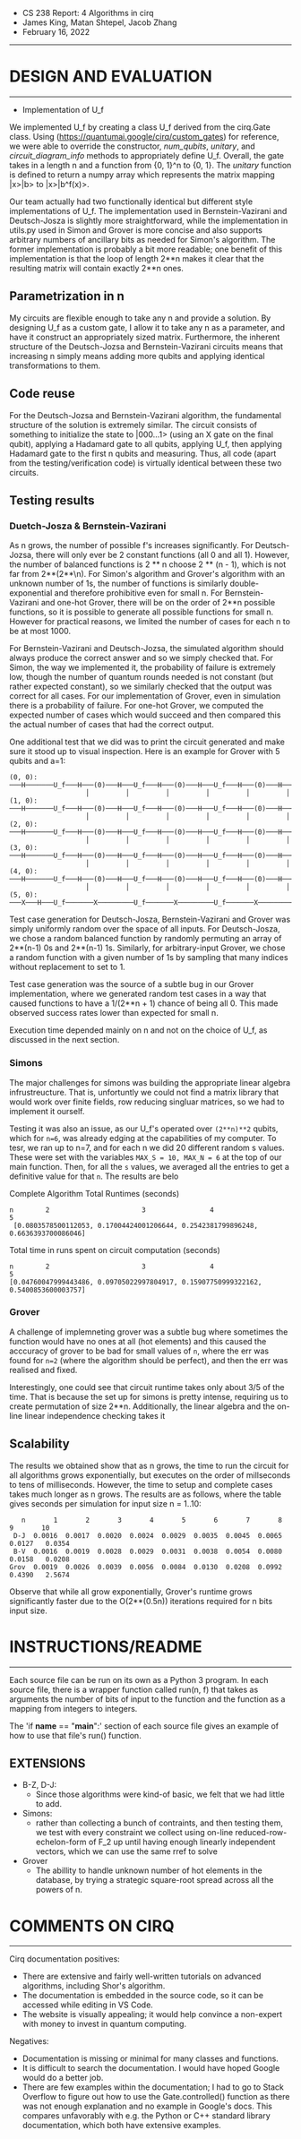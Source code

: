 - CS 238 Report: 4 Algorithms in cirq
- James King, Matan Shtepel, Jacob Zhang
- February 16, 2022

--------

# DESIGN AND EVALUATION
------------------------

* Implementation of U_f

We implemented U_f by creating a class U_f derived from the cirq.Gate class. Using (https://quantumai.google/cirq/custom_gates) for reference, we were able to override the constructor, _num_qubits_, _unitary_, and _circuit_diagram_info_ methods to appropriately define U_f. Overall, the gate takes in a length n and a function from {0, 1}^n to {0, 1}. The _unitary_ function is defined to return a numpy array which represents the matrix mapping |x>|b> to |x>|b^f(x)>.

Our team actually had two functionally identical but different style implementations of U_f. The implementation used in Bernstein-Vazirani and Deutsch-Josza is slightly more straightforward, while the implementation in utils.py used in Simon and Grover is more concise and also supports arbitrary numbers of ancillary bits as needed for Simon's algorithm. The former implementation is probably a bit more readable; one benefit of this implementation is that the loop of length 2\*\*n makes it clear that the resulting matrix will contain exactly 2\*\*n ones.

## Parametrization in n

My circuits are flexible enough to take any n and provide a solution. By designing U_f as a custom gate, I allow it to take any n as a parameter, and have it construct an appropriately sized matrix. Furthermore, the inherent structure of the Deutsch-Jozsa and Bernstein-Vazirani circuits means that increasing n simply means adding more qubits and applying identical transformations to them.

## Code reuse

For the Deutsch-Jozsa and Bernstein-Vazirani algorithm, the fundamental structure of the solution is extremely similar. The circuit consists of something to initialize the state to |000...1> (using an X gate on the final qubit), applying a Hadamard gate to all qubits, applying U_f, then applying Hadamard gate to the first n qubits and measuring. Thus, all code (apart from the testing/verification code) is virtually identical between these two circuits.

## Testing results

### Duetch-Josza & Bernstein-Vazirani 

As n grows, the number of possible f's increases significantly. For Deutsch-Jozsa, there will only ever be 2 constant functions (all 0 and all 1). However, the number of balanced functions is 2 ** n choose 2 ** (n - 1), which is not far from 2**(2\*\*\n). For Simon's algorithm and Grover's algorithm with an unknown number of 1s, the number of functions is similarly double-exponential and therefore prohibitive even for small n. For Bernstein-Vazirani and one-hot Grover, there will be on the order of 2\*\*n possible functions, so it is possible to generate all possible functions for small n. However for practical reasons, we limited the number of cases for each n to be at most 1000.

For Bernstein-Vazirani and Deutsch-Jozsa, the simulated algorithm should always produce the correct answer and so we simply checked that. For Simon, the way we implemented it, the probability of failure is extremely low, though the number of quantum rounds needed is not constant (but rather expected constant), so we similarly checked that the output was correct for all cases. For our implementation of Grover, even in simulation there is a probability of failure. For one-hot Grover, we computed the expected number of cases which would succeed and then compared this the actual number of cases that had the correct output.

One additional test that we did was to print the circuit generated and make sure it stood up to visual inspection. Here is an example for Grover with 5 qubits and a=1:
```
(0, 0): ───H───────U_f───H───(0)───H───U_f───H───(0)───H───U_f───H───(0)───H───M('q0')───
                   │         │         │         │         │         │
(1, 0): ───H───────U_f───H───(0)───H───U_f───H───(0)───H───U_f───H───(0)───H───M('q1')───
                   │         │         │         │         │         │
(2, 0): ───H───────U_f───H───(0)───H───U_f───H───(0)───H───U_f───H───(0)───H───M('q2')───
                   │         │         │         │         │         │
(3, 0): ───H───────U_f───H───(0)───H───U_f───H───(0)───H───U_f───H───(0)───H───M('q3')───
                   │         │         │         │         │         │
(4, 0): ───H───────U_f───H───(0)───H───U_f───H───(0)───H───U_f───H───(0)───H───M('q4')───
                   │         │         │         │         │         │
(5, 0): ───X───H───U_f───────X─────────U_f───────X─────────U_f───────X───────────────────
```
Test case generation for Deutsch-Josza, Bernstein-Vazirani and Grover was simply uniformly random over the space of all inputs. For Deutsch-Josza, we chose a random balanced function by randomly permuting an array of 2**(n-1) 0s and 2**(n-1) 1s. Similarly, for arbitrary-input Grover, we chose a random function with a given number of 1s by sampling that many indices without replacement to set to 1.

Test case generation was the source of a subtle bug in our Grover implementation, where we generated random test cases in a way that caused functions to have a 1/(2**n + 1) chance of being
all 0. This made observed success rates lower than expected for small n.

Execution time depended mainly on n and not on the choice of U_f, as discussed in the next section.

### Simons
The major challenges for simons was building the appropriate linear algebra infrustreucture. That is, unfortuntly we could not find a matrix library that would work over finite fields, row reducing singluar matrices, so we had to implement it ourself.  

Testing it was also an issue, as our U_f's operated over `(2**n)**2` qubits, which for `n=6`, was already edging at the capabilities of my computer. To tesr, we ran up to n=7, and for each n we did 20 different random s values. These were set with the variables `MAX_S = 10, MAX_N = 6` at the top of our main function. Then, for all the `s` values, we averaged all the entries to get a definitive value for that `n`. The results are belo

Complete Algorithm Total Runtimes (seconds)
```
n        2                       3                4                     5
 [0.0803578500112053, 0.17004424001206644, 0.2542381799896248, 0.6636393700086046] 
```
Total time in runs spent on circuit computation (seconds) 
```
n        2                       3                4                     5
[0.04760047999443486, 0.09705022997804917, 0.15907750999322162, 0.5400853600003757]  
```

### Grover
A challenge of implemneting grover was a subtle bug where sometimes the function would have no ones at all (hot elements) and this caused the acccuracy of grover to be bad for small values of `n`, where the err was found for `n=2` (where the algorithm should be perfect), and then the err was realised and fixed.


Interestingly, one could see that circuit runtime takes only about 3/5 of the time. That is because the set up for simons is pretty intense, requiring us to create permutation of size 2**n. Additionally, the linear algebra and the on-line linear independence checking takes it
## Scalability

The results we obtained show that as n grows, the time to run the circuit for all algorithms grows exponentially, but executes on the order of millseconds to tens of milliseconds. However, the time to setup and complete cases takes much longer as n grows. The results are as follows, where the table gives seconds per simulation for input size n = 1..10:
```
   n       1       2       3       4       5       6       7       8       9       10
 D-J  0.0016  0.0017  0.0020  0.0024  0.0029  0.0035  0.0045  0.0065  0.0127   0.0354
 B-V  0.0016  0.0019  0.0028  0.0029  0.0031  0.0038  0.0054  0.0080  0.0158   0.0208
Grov  0.0019  0.0026  0.0039  0.0056  0.0084  0.0130  0.0208  0.0992  0.4390   2.5674
```
Observe that while all grow exponentially, Grover's runtime grows significantly faster due to the
O(2**(0.5n)) iterations required for n bits input size.


# INSTRUCTIONS/README
----------------------

Each source file can be run on its own as a Python 3 program. In each source file, there is a wrapper function called run(n, f) that takes as arguments the number of bits of input to the function and the function as a mapping from integers to integers. 

The 'if __name__ == "__main__":' section of each source file gives an example of how to use that file's run() function.

## EXTENSIONS
- B-Z, D-J: 
  - Since those algorithms were kind-of basic, we felt that we had little to add. 
- Simons: 
  - rather than collecting a bunch of contraints, and then testing them, we test with every constraint we collect using on-line reduced-row-echelon-form of F_2 up until having enough linearly independent vectors, which we can use the same rref to solve
- Grover
  - The abillity to handle unknown number of hot elements in the database, by trying a strategic square-root spread across all the powers of n.  


# COMMENTS ON CIRQ
-------------------

Cirq documentation positives:
- There are extensive and fairly well-written tutorials on advanced algorithms, including Shor's algorithm.
- The documentation is embedded in the source code, so it can be accessed while editing in VS Code.
- The website is visually appealing; it would help convince a non-expert with money to invest in quantum computing.

Negatives:
- Documentation is missing or minimal for many classes and functions.
- It is difficult to search the documentation. I would have hoped Google would do a better job.
- There are few examples within the documentation; I had to go to Stack Overflow to figure out how to use the Gate.controlled() function as there was not enough explanation and no example in Google's docs. This compares unfavorably with e.g. the Python or C++ standard library documentation, which both have extensive examples.